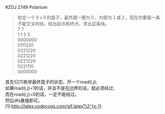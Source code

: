 #ZOJ 2749 Polarium
>给定一个９×９的盘子，最外围一圈为０，内部为１或２，现在你要画一条<br>
>不能交叉的线，给出起点和终点，求出这条线。<br>
>7 7<br>
>1 1 5 5<br>
>0000000<br>
>0111220<br>
>0221220<br>
>0221220<br>
>0221220<br>
>0221110<br>
>0000000<br>

首先![][1]枚举最终盘子的状态，开一个road(i,j);<br>
如果road(i,j)=1的话，并且不是在边界的话，就必须经过;<br>
而在road(i,j)=0的话，一定不能经过。<br>
然后dfs暴搜即可。<br>
[1]:http://latex.codecogs.com/gif.latex?\2^{x-1}



